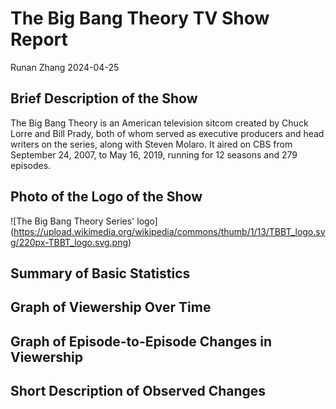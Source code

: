 # The Big Bang Theory TV Show Report
Runan Zhang
2024-04-25

## Brief Description of the Show
The Big Bang Theory is an American television sitcom created by Chuck Lorre and Bill Prady, both of whom served as executive producers and head writers on the series, along with Steven Molaro. It aired on CBS from September 24, 2007, to May 16, 2019, running for 12 seasons and 279 episodes.

## Photo of the Logo of the Show
![The Big Bang Theory Series' logo]
(https://upload.wikimedia.org/wikipedia/commons/thumb/1/13/TBBT_logo.svg/220px-TBBT_logo.svg.png)

## Summary of Basic Statistics

## Graph of Viewership Over Time

## Graph of Episode-to-Episode Changes in Viewership

## Short Description of Observed Changes
